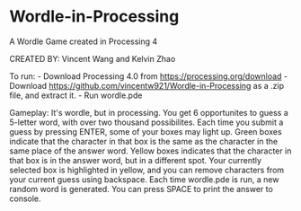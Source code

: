# Wordle-in-Processing
A Wordle Game created in Processing 4

CREATED BY: Vincent Wang and Kelvin Zhao

To run: 
    - Download Processing 4.0 from https://processing.org/download
    - Download https://github.com/vincentw921/Wordle-in-Processing as a .zip file, and extract it.
    - Run wordle.pde

Gameplay:
    It's wordle, but in processing. You get 6 opportunites to guess a 5-letter word, with over two thousand possibilites. Each time you submit a guess by pressing ENTER, some of your boxes may light up. Green boxes indicate that the character in that box is the same as the character in the same place of the answer word. Yellow boxes indicates that the character in that box is in the answer word, but in a different spot. Your currently selected box is highlighted in yellow, and you can remove characters from your current guess using backspace. Each time wordle.pde is run, a new random word is generated. You can press SPACE to print the answer to console.
